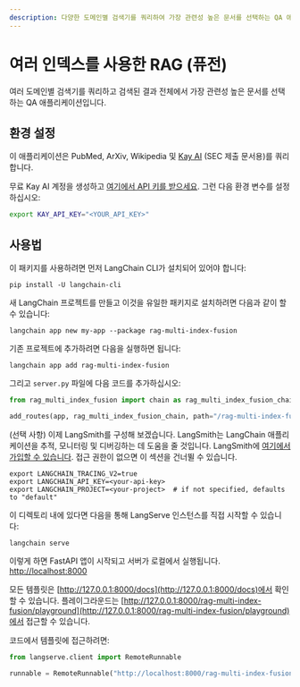 ```yaml
---
description: 다양한 도메인별 검색기를 쿼리하여 가장 관련성 높은 문서를 선택하는 QA 애플리케이션에 대한 설명입니다.
---
```


# 여러 인덱스를 사용한 RAG (퓨전)

여러 도메인별 검색기를 쿼리하고 검색된 결과 전체에서 가장 관련성 높은 문서를 선택하는 QA 애플리케이션입니다.

## 환경 설정

이 애플리케이션은 PubMed, ArXiv, Wikipedia 및 [Kay AI](https://www.kay.ai) (SEC 제출 문서용)를 쿼리합니다.

무료 Kay AI 계정을 생성하고 [여기에서 API 키를 받으세요](https://www.kay.ai).
그런 다음 환경 변수를 설정하십시오:

```bash
export KAY_API_KEY="<YOUR_API_KEY>"
```


## 사용법

이 패키지를 사용하려면 먼저 LangChain CLI가 설치되어 있어야 합니다:

```shell
pip install -U langchain-cli
```


새 LangChain 프로젝트를 만들고 이것을 유일한 패키지로 설치하려면 다음과 같이 할 수 있습니다:

```shell
langchain app new my-app --package rag-multi-index-fusion
```


기존 프로젝트에 추가하려면 다음을 실행하면 됩니다:

```shell
langchain app add rag-multi-index-fusion
```


그리고 `server.py` 파일에 다음 코드를 추가하십시오:
```python
from rag_multi_index_fusion import chain as rag_multi_index_fusion_chain

add_routes(app, rag_multi_index_fusion_chain, path="/rag-multi-index-fusion")
```


(선택 사항) 이제 LangSmith를 구성해 보겠습니다.
LangSmith는 LangChain 애플리케이션을 추적, 모니터링 및 디버깅하는 데 도움을 줄 것입니다.
LangSmith에 [여기에서 가입할 수 있습니다](https://smith.langchain.com/).
접근 권한이 없으면 이 섹션을 건너뛸 수 있습니다.

```shell
export LANGCHAIN_TRACING_V2=true
export LANGCHAIN_API_KEY=<your-api-key>
export LANGCHAIN_PROJECT=<your-project>  # if not specified, defaults to "default"
```


이 디렉토리 내에 있다면 다음을 통해 LangServe 인스턴스를 직접 시작할 수 있습니다:

```shell
langchain serve
```


이렇게 하면 FastAPI 앱이 시작되고 서버가 로컬에서 실행됩니다.
[http://localhost:8000](http://localhost:8000)

모든 템플릿은 [http://127.0.0.1:8000/docs](http://127.0.0.1:8000/docs)에서 확인할 수 있습니다.
플레이그라운드는 [http://127.0.0.1:8000/rag-multi-index-fusion/playground](http://127.0.0.1:8000/rag-multi-index-fusion/playground)에서 접근할 수 있습니다.  

코드에서 템플릿에 접근하려면:

```python
from langserve.client import RemoteRunnable

runnable = RemoteRunnable("http://localhost:8000/rag-multi-index-fusion")
```